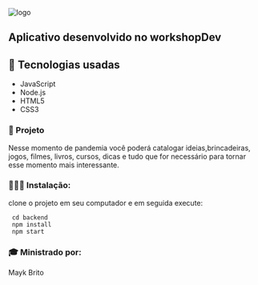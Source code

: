 ![logo](https://user-images.githubusercontent.com/58996814/77831864-73891300-7110-11ea-959f-13ba58b76021.png)

## Aplicativo desenvolvido no workshopDev</h2>
  
## 🚀 Tecnologias usadas
  
<ul>
<li>JavaScript</li> 
<li>Node.js</li> 
<li>HTML5</li> 
<li>CSS3</li> 
</ul>
  
### 📘 Projeto
Nesse momento de pandemia você poderá catalogar ideias,brincadeiras, jogos, filmes, 
livros, cursos, dicas e tudo que for necessário para tornar 
esse momento mais interessante.

### 👨🏻‍💻 Instalação:

clone o projeto em seu computador e em seguida execute:

```
 cd backend
 npm install
 npm start
```
  
### 🎓 Ministrado por:</h3>
Mayk Brito
